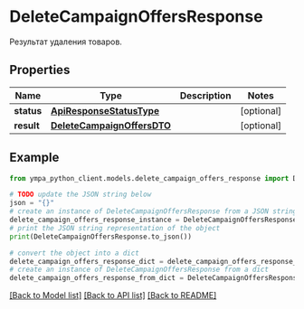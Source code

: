 # DeleteCampaignOffersResponse

Результат удаления товаров.

## Properties

Name | Type | Description | Notes
------------ | ------------- | ------------- | -------------
**status** | [**ApiResponseStatusType**](ApiResponseStatusType.md) |  | [optional] 
**result** | [**DeleteCampaignOffersDTO**](DeleteCampaignOffersDTO.md) |  | [optional] 

## Example

```python
from ympa_python_client.models.delete_campaign_offers_response import DeleteCampaignOffersResponse

# TODO update the JSON string below
json = "{}"
# create an instance of DeleteCampaignOffersResponse from a JSON string
delete_campaign_offers_response_instance = DeleteCampaignOffersResponse.from_json(json)
# print the JSON string representation of the object
print(DeleteCampaignOffersResponse.to_json())

# convert the object into a dict
delete_campaign_offers_response_dict = delete_campaign_offers_response_instance.to_dict()
# create an instance of DeleteCampaignOffersResponse from a dict
delete_campaign_offers_response_from_dict = DeleteCampaignOffersResponse.from_dict(delete_campaign_offers_response_dict)
```
[[Back to Model list]](../README.md#documentation-for-models) [[Back to API list]](../README.md#documentation-for-api-endpoints) [[Back to README]](../README.md)


